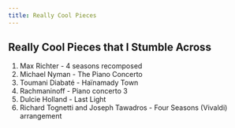 ```yaml
---
title: Really Cool Pieces
---
```


## Really Cool Pieces that I Stumble Across
1. Max Richter - 4 seasons recomposed
2. Michael Nyman - The Piano Concerto
3. Toumani Diabaté - Haïnamady Town
4. Rachmaninoff - Piano concerto 3
5. Dulcie Holland - Last Light
6. Richard Tognetti and Joseph Tawadros - Four Seasons (Vivaldi) arrangement